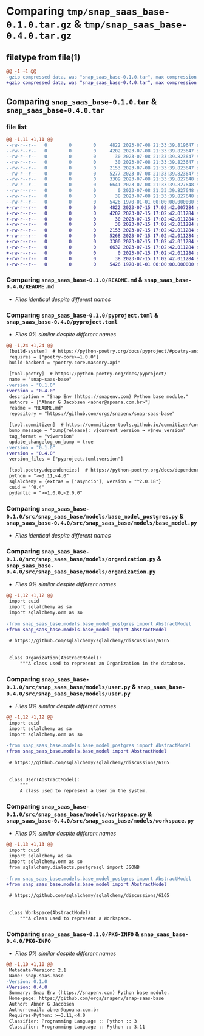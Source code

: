 # Comparing `tmp/snap_saas_base-0.1.0.tar.gz` & `tmp/snap_saas_base-0.4.0.tar.gz`

## filetype from file(1)

```diff
@@ -1 +1 @@
-gzip compressed data, was "snap_saas_base-0.1.0.tar", max compression
+gzip compressed data, was "snap_saas_base-0.4.0.tar", max compression
```

## Comparing `snap_saas_base-0.1.0.tar` & `snap_saas_base-0.4.0.tar`

### file list

```diff
@@ -1,11 +1,11 @@
--rw-r--r--   0        0        0     4822 2023-07-08 21:33:39.819647 snap_saas_base-0.1.0/README.md
--rw-r--r--   0        0        0     4202 2023-07-08 21:33:39.823647 snap_saas_base-0.1.0/pyproject.toml
--rw-r--r--   0        0        0       30 2023-07-08 21:33:39.823647 snap_saas_base-0.1.0/src/snap_saas_base/__init__.py
--rw-r--r--   0        0        0       30 2023-07-08 21:33:39.823647 snap_saas_base-0.1.0/src/snap_saas_base/models/__init__.py
--rw-r--r--   0        0        0     2153 2023-07-08 21:33:39.823647 snap_saas_base-0.1.0/src/snap_saas_base/models/base_model_postgres.py
--rw-r--r--   0        0        0     5277 2023-07-08 21:33:39.823647 snap_saas_base-0.1.0/src/snap_saas_base/models/organization.py
--rw-r--r--   0        0        0     3309 2023-07-08 21:33:39.827648 snap_saas_base-0.1.0/src/snap_saas_base/models/user.py
--rw-r--r--   0        0        0     6641 2023-07-08 21:33:39.827648 snap_saas_base-0.1.0/src/snap_saas_base/models/workspace.py
--rw-r--r--   0        0        0        0 2023-07-08 21:33:39.827648 snap_saas_base-0.1.0/src/snap_saas_base/py.typed
--rw-r--r--   0        0        0       38 2023-07-08 21:33:39.827648 snap_saas_base-0.1.0/src/snap_saas_base/schemas/__init__.py
--rw-r--r--   0        0        0     5426 1970-01-01 00:00:00.000000 snap_saas_base-0.1.0/PKG-INFO
+-rw-r--r--   0        0        0     4822 2023-07-15 17:02:42.007284 snap_saas_base-0.4.0/README.md
+-rw-r--r--   0        0        0     4202 2023-07-15 17:02:42.011284 snap_saas_base-0.4.0/pyproject.toml
+-rw-r--r--   0        0        0       30 2023-07-15 17:02:42.011284 snap_saas_base-0.4.0/src/snap_saas_base/__init__.py
+-rw-r--r--   0        0        0       30 2023-07-15 17:02:42.011284 snap_saas_base-0.4.0/src/snap_saas_base/models/__init__.py
+-rw-r--r--   0        0        0     2153 2023-07-15 17:02:42.011284 snap_saas_base-0.4.0/src/snap_saas_base/models/base_model.py
+-rw-r--r--   0        0        0     5268 2023-07-15 17:02:42.011284 snap_saas_base-0.4.0/src/snap_saas_base/models/organization.py
+-rw-r--r--   0        0        0     3300 2023-07-15 17:02:42.011284 snap_saas_base-0.4.0/src/snap_saas_base/models/user.py
+-rw-r--r--   0        0        0     6632 2023-07-15 17:02:42.011284 snap_saas_base-0.4.0/src/snap_saas_base/models/workspace.py
+-rw-r--r--   0        0        0        0 2023-07-15 17:02:42.011284 snap_saas_base-0.4.0/src/snap_saas_base/py.typed
+-rw-r--r--   0        0        0       38 2023-07-15 17:02:42.011284 snap_saas_base-0.4.0/src/snap_saas_base/schemas/__init__.py
+-rw-r--r--   0        0        0     5426 1970-01-01 00:00:00.000000 snap_saas_base-0.4.0/PKG-INFO
```

### Comparing `snap_saas_base-0.1.0/README.md` & `snap_saas_base-0.4.0/README.md`

 * *Files identical despite different names*

### Comparing `snap_saas_base-0.1.0/pyproject.toml` & `snap_saas_base-0.4.0/pyproject.toml`

 * *Files 0% similar despite different names*

```diff
@@ -1,24 +1,24 @@
 [build-system]  # https://python-poetry.org/docs/pyproject/#poetry-and-pep-517
 requires = ["poetry-core>=1.0.0"]
 build-backend = "poetry.core.masonry.api"
 
 [tool.poetry]  # https://python-poetry.org/docs/pyproject/
 name = "snap-saas-base"
-version = "0.1.0"
+version = "0.4.0"
 description = "Snap Env (https://snapenv.com) Python base module."
 authors = ["Abner G Jacobsen <abner@apoana.com.br>"]
 readme = "README.md"
 repository = "https://github.com/orgs/snapenv/snap-saas-base"
 
 [tool.commitizen]  # https://commitizen-tools.github.io/commitizen/config/
 bump_message = "bump(release): v$current_version → v$new_version"
 tag_format = "v$version"
 update_changelog_on_bump = true
-version = "0.1.0"
+version = "0.4.0"
 version_files = ["pyproject.toml:version"]
 
 [tool.poetry.dependencies]  # https://python-poetry.org/docs/dependency-specification/
 python = ">=3.11,<4.0"
 sqlalchemy = {extras = ["asyncio"], version = "^2.0.18"}
 cuid = "^0.4"
 pydantic = ">=1.0.0,<2.0.0"
```

### Comparing `snap_saas_base-0.1.0/src/snap_saas_base/models/base_model_postgres.py` & `snap_saas_base-0.4.0/src/snap_saas_base/models/base_model.py`

 * *Files identical despite different names*

### Comparing `snap_saas_base-0.1.0/src/snap_saas_base/models/organization.py` & `snap_saas_base-0.4.0/src/snap_saas_base/models/organization.py`

 * *Files 0% similar despite different names*

```diff
@@ -1,12 +1,12 @@
 import cuid
 import sqlalchemy as sa
 import sqlalchemy.orm as so
 
-from snap_saas_base.models.base_model_postgres import AbstractModel
+from snap_saas_base.models.base_model import AbstractModel
 
 # https://github.com/sqlalchemy/sqlalchemy/discussions/6165
 
 
 class Organization(AbstractModel):
     """A class used to represent an Organization in the database.
```

### Comparing `snap_saas_base-0.1.0/src/snap_saas_base/models/user.py` & `snap_saas_base-0.4.0/src/snap_saas_base/models/user.py`

 * *Files 0% similar despite different names*

```diff
@@ -1,12 +1,12 @@
 import cuid
 import sqlalchemy as sa
 import sqlalchemy.orm as so
 
-from snap_saas_base.models.base_model_postgres import AbstractModel
+from snap_saas_base.models.base_model import AbstractModel
 
 # https://github.com/sqlalchemy/sqlalchemy/discussions/6165
 
 
 class User(AbstractModel):
     """
     A class used to represent a User in the system.
```

### Comparing `snap_saas_base-0.1.0/src/snap_saas_base/models/workspace.py` & `snap_saas_base-0.4.0/src/snap_saas_base/models/workspace.py`

 * *Files 0% similar despite different names*

```diff
@@ -1,13 +1,13 @@
 import cuid
 import sqlalchemy as sa
 import sqlalchemy.orm as so
 from sqlalchemy.dialects.postgresql import JSONB
 
-from snap_saas_base.models.base_model_postgres import AbstractModel
+from snap_saas_base.models.base_model import AbstractModel
 
 # https://github.com/sqlalchemy/sqlalchemy/discussions/6165
 
 
 class Workspace(AbstractModel):
     """A class used to represent a Workspace.
```

### Comparing `snap_saas_base-0.1.0/PKG-INFO` & `snap_saas_base-0.4.0/PKG-INFO`

 * *Files 0% similar despite different names*

```diff
@@ -1,10 +1,10 @@
 Metadata-Version: 2.1
 Name: snap-saas-base
-Version: 0.1.0
+Version: 0.4.0
 Summary: Snap Env (https://snapenv.com) Python base module.
 Home-page: https://github.com/orgs/snapenv/snap-saas-base
 Author: Abner G Jacobsen
 Author-email: abner@apoana.com.br
 Requires-Python: >=3.11,<4.0
 Classifier: Programming Language :: Python :: 3
 Classifier: Programming Language :: Python :: 3.11
```

